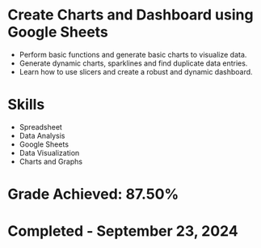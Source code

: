# Create Charts and Dashboard using Google Sheets
+ Perform basic functions and generate basic charts to visualize data.
+ Generate dynamic charts, sparklines and find duplicate data entries.
+ Learn how to use slicers and create a robust and dynamic dashboard.

# Skills 
+ Spreadsheet
+ Data Analysis
+ Google Sheets
+ Data Visualization
+ Charts and Graphs

# Grade Achieved: 87.50%
# Completed - September 23, 2024
